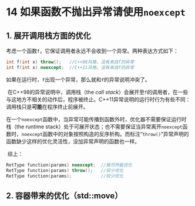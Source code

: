 # 14 如果函数不抛出异常请使用`noexcept`

## 1. 展开调用栈方面的优化

​	考虑一个函数`f`，它保证调用者永远不会收到一个异常。两种表达方式如下：

```cpp
int f(int x) throw();   //C++98风格，没有来自f的异常
int f(int x) noexcept;  //C++11风格，没有来自f的异常
```

​	如果在运行时，`f`出现一个异常，那么就和`f`的异常说明冲突了。

​	在C++98的异常说明中，调用栈（the *call stack*）会展开至`f`的调用者，在一些与这地方不相关的动作后，程序被终止。C++11异常说明的运行时行为有些不同：调用栈只是**可能**在程序终止前展开。

​	在一个`noexcept`函数中，当异常可能传播到函数外时，优化器不需要保证运行时栈（the runtime stack）处于可展开状态；也不需要保证当异常离开`noexcept`函数时，`noexcept`函数中的对象按照构造的反序析构。而标注“`throw()`”异常声明的函数缺少这样的优化灵活性，没加异常声明的函数也一样。

​	综上：

```C++
RetType function(params) noexcept;  //极尽所能优化
RetType function(params) throw();   //较少优化
RetType function(params);           //较少优化
```

## 2. 容器带来的优化（std::move）

​	